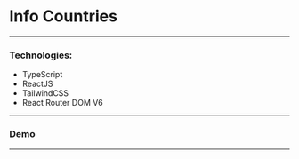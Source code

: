 # Info Countries
---
### Technologies:
- TypeScript
- ReactJS
- TailwindCSS
- React Router DOM V6
---
### Demo

<!-- ![Screenshot](https://i.imgur.com/ftpMxaF.png)

![Screenshot](https://i.imgur.com/AjX6yub.png) -->

---
